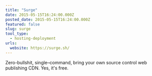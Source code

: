 ```yaml
---
title: "Surge"
date: 2015-05-15T16:24:00.000Z
posted_date: 2015-05-15T16:24:00.000Z
featured: false
slug: surge
tool_type: 
  - hosting-deployment
urls:
  website: https://surge.sh/
---
```

Zero-bullshit, single–command, bring your own source control web publishing CDN. Yes, it's free.




